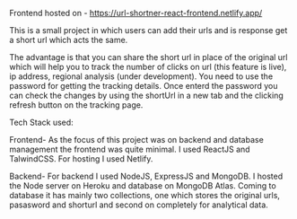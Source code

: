 Frontend hosted on - https://url-shortner-react-frontend.netlify.app/

This is a small project in which users can add their urls and is response get a short url which acts the same.

The advantage is that you can share the short url in place of the original url which will help you to track the number of clicks on url (this feature is live), ip address, regional analysis (under development). You need to use the password for getting the tracking details. Once enterd the password you can check the changes by using the shortUrl in a new tab and the clicking refresh button on the tracking page.

Tech Stack used:

Frontend- As the focus of this project was on backend and database management the frontend was quite minimal. I used ReactJS and TalwindCSS. For hosting I used Netlify.

Backend- For backend I used NodeJS, ExpressJS and MongoDB. I hosted the Node server on Heroku and database on MongoDB Atlas. Coming to database it has mainly two collections, one which stores the original urls, pasasword and shorturl and second on completely for analytical data.
